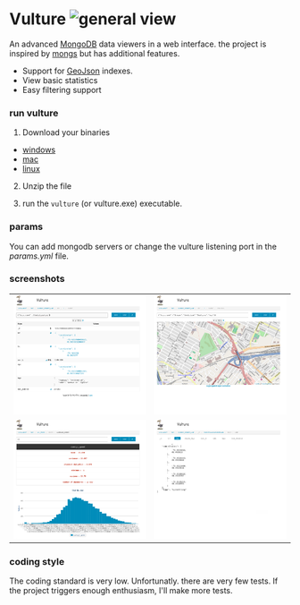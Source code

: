 # Vulture ![general view](https://bytebucket.org/damyot/vulture/raw/default/client/images/vulture.svg)

An advanced [MongoDB](http://www.mongodb.org/) data viewers in a web interface.  the
project is inspired by [mongs](http://whit537.org/mongs/) but has additional features.

*   Support for [GeoJson](http://geojson.org/) indexes.
*   View basic statistics
*   Easy filtering support

### run vulture

1.  Download your binaries
   *  [windows](https://bitbucket.org/damyot/vulture/downloads/vulture_1.1.0-vulture_windows_amd64.zip)
   *  [mac](https://bitbucket.org/damyot/vulture/downloads/vulture_1.1.0-vulture_darwin_amd64.zip)
   *  [linux](https://bitbucket.org/damyot/vulture/downloads/vulture_1.1.0-vulture_linux_amd64.tar.gz)

2.  Unzip the file

3.  run the `vulture` (or vulture.exe) executable.


### params

You can add mongodb servers or change the vulture listening port in the
*params.yml* file. 


### screenshots

|                                |                               |
| ------------------------------ |:-----------------------------:|
| ![general view][general_view]  | ![geojson view][geojson_view] |
| ![stat view][stats_view]  | ![key view][key_view] |



[general_view]: https://raw.githubusercontent.com/didiercrunch/vulture/master/screenshots/general.png
[geojson_view]: https://raw.githubusercontent.com/didiercrunch/vulture/master/screenshots/geo.png
[stats_view]: https://raw.githubusercontent.com/didiercrunch/vulture/master/screenshots/stats.png
[key_view]: https://raw.githubusercontent.com/didiercrunch/vulture/master/screenshots/key.png


### coding style

The coding standard is very low.  Unfortunatly. there are very few tests.  If the project
triggers enough enthusiasm, I'll make more tests.